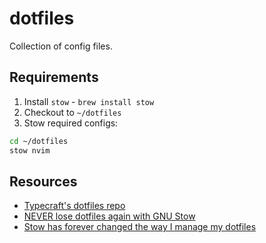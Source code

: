 # dotfiles

Collection of config files.

## Requirements

1. Install `stow` - `brew install stow`
2. Checkout to `~/dotfiles`
3. Stow required configs:

```bash
cd ~/dotfiles
stow nvim
```

## Resources

- [Typecraft's dotfiles repo](https://github.com/typecraft-dev/dotfiles)
- [NEVER lose dotfiles again with GNU Stow](https://www.youtube.com/watch?v=NoFiYOqnC4o)
- [Stow has forever changed the way I manage my dotfiles](https://www.youtube.com/watch?v=y6XCebnB9gs)
